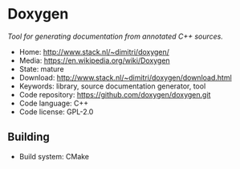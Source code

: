 # Doxygen

_Tool for generating documentation from annotated C++ sources._

- Home: http://www.stack.nl/~dimitri/doxygen/
- Media: https://en.wikipedia.org/wiki/Doxygen
- State: mature
- Download: http://www.stack.nl/~dimitri/doxygen/download.html
- Keywords: library, source documentation generator, tool
- Code repository: https://github.com/doxygen/doxygen.git
- Code language: C++
- Code license: GPL-2.0

## Building

- Build system: CMake

